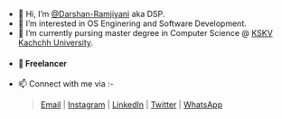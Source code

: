 - 👋 Hi, I’m [@Darshan-Ramjiyani](https://www.github.com/Darshan-Ramjiyani/) aka DSP.
- 👀 I’m interested in OS Enginering and Software Development.
- 🌱 I’m currently pursing master degree in Computer Science @ [KSKV Kachchh University](https://www.cs.kskvku.digitaluniversity.ac).
- #### 💞 Freelancer
- 📫 Connect with me via :-
    > [Email](mailto:ahamdsp@protonmail.com) | 
    [Instagram](https://www.instagram.com/ramjiyanidarshan/) | 
    [LinkedIn](https://www.linkedin.com/in/darshanramjiyani/) | 
    [Twitter](https://www.twitter.com/AhamDSPatel/) |
    [WhatsApp](https://wa.me/+919909433358)
